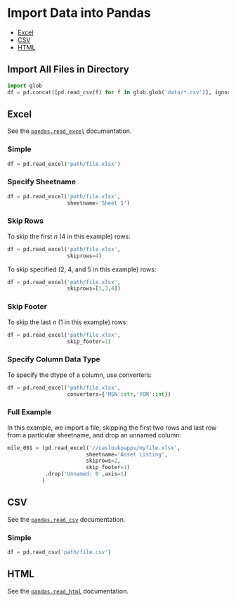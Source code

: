 # Import Data into Pandas

- [Excel](#excel)
- [CSV](#csv)
- [HTML](#html)

<a id='excel'></a>

## Import All Files in Directory

```python
import glob
df = pd.concat([pd.read_csv(f) for f in glob.glob('data/*.csv')], ignore_index = True)
```

## Excel
See the [`pandas.read_excel`](https://pandas.pydata.org/pandas-docs/stable/generated/pandas.read_excel.html) documentation.

### Simple
```python
df = pd.read_excel('path/file.xlsx')
```

### Specify Sheetname
```python
df = pd.read_excel('path/file.xlsx',
                   sheetname='Sheet 1')
```

### Skip Rows
To skip the first *n* (4 in this example) rows:
```python
df = pd.read_excel('path/file.xlsx',
                   skiprows=4)
```
To skip specified (2, 4, and 5 in this example) rows:
```python
df = pd.read_excel('path/file.xlsx',
                   skiprows=[1,3,4])
```

### Skip Footer
To skip the last *n* (1 in this example) rows:
```python
df = pd.read_excel('path/file.xlsx',
                   skip_footer=1)
```

### Specify Column Data Type
To specify the dtype of a column, use converters:
```python
df = pd.read_excel('path/file.xlsx',
                   converters={'MSN':str,'YOM':int})
```



### Full Example
In this example, we import a file, skipping the first two rows and last row from a particular sheetname, and drop an unnamed column:

```python
mile_001 = (pd.read_excel('//casloukpappv/myfile.xlsx',
                         sheetname='Asset Listing',
                         skiprows=2,
                         skip_footer=1)
            .drop('Unnamed: 0',axis=1)
           )
```

<a id='csv'></a>
## CSV
See the [`pandas.read_csv`](https://pandas.pydata.org/pandas-docs/stable/generated/pandas.read_csv.html) documentation.

### Simple
```python
df = pd.read_csv('path/file.csv')
```

<a id='html'></a>
## HTML
See the [`pandas.read_html`](https://pandas.pydata.org/pandas-docs/stable/generated/pandas.read_html.html) documentation.


